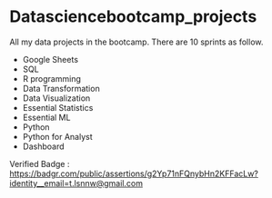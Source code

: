 # Datasciencebootcamp_projects

All my data projects in the bootcamp. There are 10 sprints as follow.

- Google Sheets
- SQL
- R programming
- Data Transformation
- Data Visualization
- Essential Statistics
- Essential ML
- Python
- Python for Analyst
- Dashboard

Verified Badge : https://badgr.com/public/assertions/g2Yp71nFQnybHn2KFFacLw?identity__email=t.lsnnw@gmail.com

